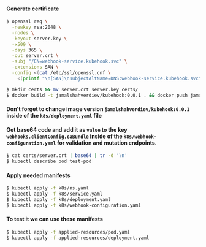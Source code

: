 #### Generate certificate

```bash
$ openssl req \
  -newkey rsa:2048 \
  -nodes \
  -keyout server.key \
  -x509 \
  -days 365 \
  -out server.crt \
  -subj "/CN=webhook-service.kubehook.svc" \
  -extensions SAN \
  -config <(cat /etc/ssl/openssl.cnf \
    <(printf "\n[SAN]\nsubjectAltName=DNS:webhook-service.kubehook.svc"))

$ mkdir certs && mv server.crt server.key certs/
$ docker build -t jamalshahverdiev/kubehook:0.0.1 . && docker push jamalshahverdiev/kubehook:0.0.1
```

#### Don't forget to change image version `jamalshahverdiev/kubehook:0.0.1` inside of the `k8s/deployment.yaml` file


#### Get base64 code and add it as `value` to the key `webhooks.clientConfig.caBundle` inside of the `k8s/webhook-configuration.yaml` for validation and mutation endpoints.   

```bash
$ cat certs/server.crt | base64 | tr -d '\n'
$ kubectl describe pod test-pod
```

#### Apply needed manifests 

```bash
$ kubectl apply -f k8s/ns.yaml
$ kubectl apply -f k8s/service.yaml
$ kubectl apply -f k8s/deployment.yaml
$ kubectl apply -f k8s/webhook-configuration.yaml
```

#### To test it we can use these manifests

```bash
$ kubectl apply -f applied-resources/pod.yaml
$ kubectl apply -f applied-resources/deployment.yaml
```

